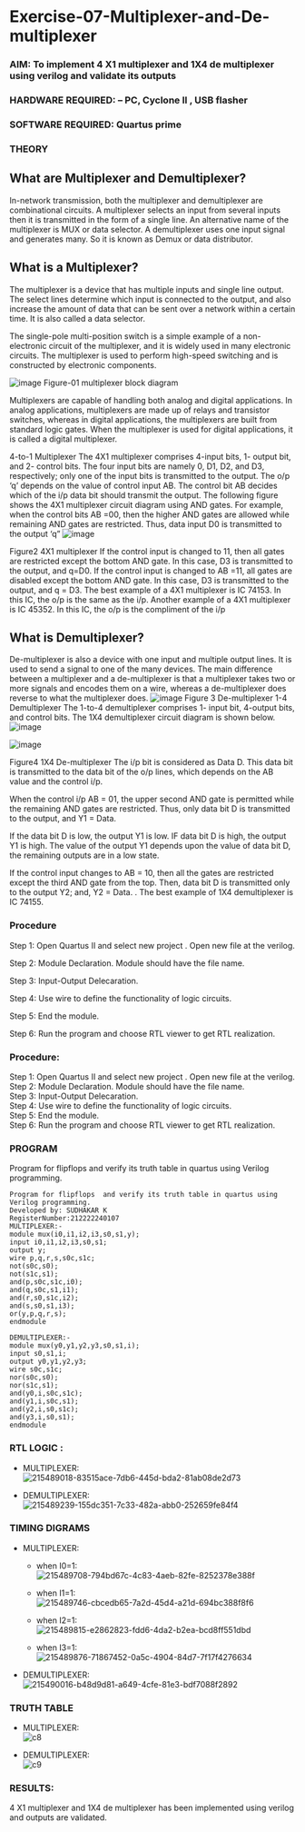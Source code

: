 # Exercise-07-Multiplexer-and-De-multiplexer
### AIM: To implement 4 X1 multiplexer and 1X4 de multiplexer using verilog and validate its outputs
### HARDWARE REQUIRED:  – PC, Cyclone II , USB flasher
### SOFTWARE REQUIRED:   Quartus prime
### THEORY 

## What are Multiplexer and Demultiplexer?
In-network transmission, both the multiplexer and demultiplexer are combinational circuits. A multiplexer selects an input from several inputs then it is transmitted in the form of a single line. An alternative name of the multiplexer is MUX or data selector. A demultiplexer uses one input signal and generates many. So it is known as Demux or data distributor.

## What is a Multiplexer?
The multiplexer is a device that has multiple inputs and single line output. The select lines determine which input is connected to the output, and also increase the amount of data that can be sent over a network within a certain time. It is also called a data selector.

The single-pole multi-position switch is a simple example of a non-electronic circuit of the multiplexer, and it is widely used in many electronic circuits. The multiplexer is used to perform high-speed switching and is constructed by electronic components.

![image](https://user-images.githubusercontent.com/36288975/170912485-73c395c7-23c0-4e78-a53d-a2f0d07d9662.png)
          Figure-01 multiplexer block diagram 

Multiplexers are capable of handling both analog and digital applications. In analog applications, multiplexers are made up of relays and transistor switches, whereas in digital applications, the multiplexers are built from standard logic gates. When the multiplexer is used for digital applications, it is called a digital multiplexer.

4-to-1 Multiplexer
The 4X1 multiplexer comprises 4-input bits, 1- output bit, and 2- control bits. The four input bits are namely 0, D1, D2, and D3, respectively; only one of the input bits is transmitted to the output. The o/p ‘q’ depends on the value of control input AB. The control bit AB decides which of the i/p data bit should transmit the output. The following figure shows the 4X1 multiplexer circuit diagram using AND gates. For example, when the control bits AB =00, then the higher AND gates are allowed while remaining AND gates are restricted. Thus, data input D0 is transmitted to the output ‘q”
![image](https://user-images.githubusercontent.com/36288975/170912568-3598c60a-5035-41f3-b0c4-ccedba13aca5.png)


Figure2 4X1 multiplexer 
If the control input is changed to 11, then all gates are restricted except the bottom AND gate. In this case, D3 is transmitted to the output, and q=D0. If the control input is changed to AB =11, all gates are disabled except the bottom AND gate. In this case, D3 is transmitted to the output, and q = D3. The best example of a 4X1 multiplexer is IC 74153. In this IC, the o/p is the same as the i/p. Another example of a 4X1 multiplexer is IC 45352. In this IC, the o/p is the compliment of the i/p


## What is Demultiplexer?
De-multiplexer is also a device with one input and multiple output lines. It is used to send a signal to one of the many devices. The main difference between a multiplexer and a de-multiplexer is that a multiplexer takes two or more signals and encodes them on a wire, whereas a de-multiplexer does reverse to what the multiplexer does.
![image](https://user-images.githubusercontent.com/36288975/170912606-a30e4b74-1726-4430-b245-2c3c3d9c232d.png)
Figure 3 De-multiplexer 
1-4 Demultiplexer
The 1-to-4 demultiplexer comprises 1- input bit, 4-output bits, and control bits. The 1X4 demultiplexer circuit diagram is shown below.![image](https://user-images.githubusercontent.com/36288975/170912683-00fb746a-1d45-4023-91d1-3a70b841073c.png)

![image](https://user-images.githubusercontent.com/36288975/170912741-7cbd52af-7e0d-4be3-b5c6-6fb9c4eca7c9.png)

Figure4 1X4 De-multiplexer 
The i/p bit is considered as Data D. This data bit is transmitted to the data bit of the o/p lines, which depends on the AB value and the control i/p.

When the control i/p AB = 01, the upper second AND gate is permitted while the remaining AND gates are restricted. Thus, only data bit D is transmitted to the output, and Y1 = Data.

If the data bit D is low, the output Y1 is low. IF data bit D is high, the output Y1 is high. The value of the output Y1 depends upon the value of data bit D, the remaining outputs are in a low state.

If the control input changes to AB = 10, then all the gates are restricted except the third AND gate from the top. Then, data bit D is transmitted only to the output Y2; and, Y2 = Data. . The best example of 1X4 demultiplexer is IC 74155.

 
 
### Procedure
Step 1:
Open Quartus II and select new project . Open new file at the verilog.

Step 2:
Module Declaration. Module should have the file name.

Step 3:
Input-Output Delecaration.

Step 4:
Use wire to define the functionality of logic circuits.

Step 5:
End the module.

Step 6:
Run the program and choose RTL viewer to get RTL realization.

### Procedure:
Step 1: Open Quartus II and select new project . Open new file at the verilog.  
Step 2: Module Declaration. Module should have the file name.  
Step 3: Input-Output Delecaration.  
Step 4: Use wire to define the functionality of logic circuits.  
Step 5: End the module.  
Step 6: Run the program and choose RTL viewer to get RTL realization.  
### PROGRAM 
Program for flipflops  and verify its truth table in quartus using Verilog programming.
```
Program for flipflops  and verify its truth table in quartus using Verilog programming.
Developed by: SUDHAKAR K
RegisterNumber:212222240107
MULTIPLEXER:-
module mux(i0,i1,i2,i3,s0,s1,y);
input i0,i1,i2,i3,s0,s1;
output y;
wire p,q,r,s,s0c,s1c;
not(s0c,s0);
not(s1c,s1);
and(p,s0c,s1c,i0);
and(q,s0c,s1,i1);
and(r,s0,s1c,i2);
and(s,s0,s1,i3);
or(y,p,q,r,s);
endmodule 
```
```
DEMULTIPLEXER:-
module mux(y0,y1,y2,y3,s0,s1,i);
input s0,s1,i;
output y0,y1,y2,y3;
wire s0c,s1c;
nor(s0c,s0);
nor(s1c,s1);
and(y0,i,s0c,s1c);
and(y1,i,s0c,s1);
and(y2,i,s0,s1c);
and(y3,i,s0,s1);
endmodule
```

### RTL LOGIC  :
- MULTIPLEXER:  
![215489018-83515ace-7db6-445d-bda2-81ab08de2d73](https://user-images.githubusercontent.com/118707073/215754259-d9b9f3e1-4398-4930-9759-fcab8f373f7b.png)



- DEMULTIPLEXER:   
![215489239-155dc351-7c33-482a-abb0-252659fe84f4](https://user-images.githubusercontent.com/118707073/215754312-5eaabe6e-328d-47da-b8d4-b02ff579acba.png)


### TIMING DIGRAMS
- MULTIPLEXER:  
  - when I0=1:
  ![215489708-794bd67c-4c83-4aeb-82fe-8252378e388f](https://user-images.githubusercontent.com/118707073/215754961-3731f1f2-4801-4854-ac20-20055febb250.png)

  - when I1=1:  
  ![215489746-cbcedb65-7a2d-45d4-a21d-694bc388f8f6](https://user-images.githubusercontent.com/118707073/215754992-9de0aa85-1000-4aa7-9197-0ea17ab13eaf.png)

  - when I2=1:  
  ![215489815-e2862823-fdd6-4da2-b2ea-bcd8ff551dbd](https://user-images.githubusercontent.com/118707073/215755024-a8bdca44-c45b-46cc-a669-caa669967c85.png)

  - when I3=1:  
  ![215489876-71867452-0a5c-4904-84d7-7f17f4276634](https://user-images.githubusercontent.com/118707073/215755105-3415a57a-e9aa-4c7b-b979-39b4d2536d87.png)

  
- DEMULTIPLEXER:  
![215490016-b48d9d81-a649-4cfe-81e3-bdf7088f2892](https://user-images.githubusercontent.com/118707073/215755252-6d8d1e4e-cd5d-4b20-b513-312894476706.png)


### TRUTH TABLE
- MULTIPLEXER:  
![c8](https://user-images.githubusercontent.com/118707073/215755797-283451e0-7432-447f-8fe3-5b08e3f98796.png)

- DEMULTIPLEXER:  
![c9](https://user-images.githubusercontent.com/118707073/215755831-66906291-9e3c-481c-b78d-5969a92c212b.png)



### RESULTS:  
4 X1 multiplexer and 1X4 de multiplexer has been implemented using verilog and outputs are validated.
